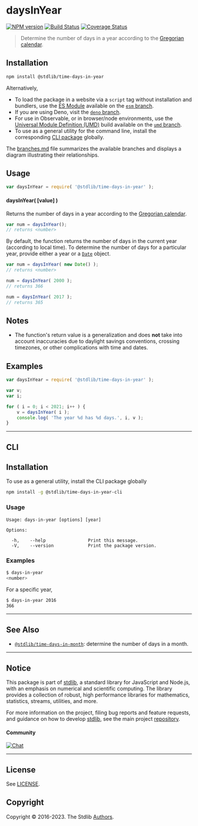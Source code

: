 <!--

@license Apache-2.0

Copyright (c) 2018 The Stdlib Authors.

Licensed under the Apache License, Version 2.0 (the "License");
you may not use this file except in compliance with the License.
You may obtain a copy of the License at

   http://www.apache.org/licenses/LICENSE-2.0

Unless required by applicable law or agreed to in writing, software
distributed under the License is distributed on an "AS IS" BASIS,
WITHOUT WARRANTIES OR CONDITIONS OF ANY KIND, either express or implied.
See the License for the specific language governing permissions and
limitations under the License.

-->

# daysInYear

[![NPM version][npm-image]][npm-url] [![Build Status][test-image]][test-url] [![Coverage Status][coverage-image]][coverage-url] <!-- [![dependencies][dependencies-image]][dependencies-url] -->

> Determine the number of days in a year according to the [Gregorian calendar][gregorian-calendar].

<section class="installation">

## Installation

```bash
npm install @stdlib/time-days-in-year
```

Alternatively,

-   To load the package in a website via a `script` tag without installation and bundlers, use the [ES Module][es-module] available on the [`esm` branch][esm-url].
-   If you are using Deno, visit the [`deno` branch][deno-url].
-   For use in Observable, or in browser/node environments, use the [Universal Module Definition (UMD)][umd] build available on the [`umd` branch][umd-url].
-   To use as a general utility for the command line, install the corresponding [CLI package][cli-section] globally.

The [branches.md][branches-url] file summarizes the available branches and displays a diagram illustrating their relationships.

</section>

<section class="usage">

## Usage

```javascript
var daysInYear = require( '@stdlib/time-days-in-year' );
```

#### daysInYear( \[value] )

Returns the number of days in a year according to the [Gregorian calendar][gregorian-calendar].

```javascript
var num = daysInYear();
// returns <number>
```

By default, the function returns the number of days in the current year (according to local time). To determine the number of days for a particular year, provide either a year or a [`Date`][date-object] object.

```javascript
var num = daysInYear( new Date() );
// returns <number>

num = daysInYear( 2000 );
// returns 366

num = daysInYear( 2017 );
// returns 365
```

</section>

<!-- /.usage -->

<section class="notes">

## Notes

-   The function's return value is a generalization and does **not** take into account inaccuracies due to daylight savings conventions, crossing timezones, or other complications with time and dates. 

</section>

<!-- /.notes -->

<section class="examples">

## Examples

<!-- eslint no-undef: "error" -->

```javascript
var daysInYear = require( '@stdlib/time-days-in-year' );

var v;
var i;

for ( i = 0; i < 2021; i++ ) {
    v = daysInYear( i );
    console.log( 'The year %d has %d days.', i, v );
}
```

</section>

<!-- /.examples -->

* * *

<section class="cli">

## CLI

<section class="installation">

## Installation

To use as a general utility, install the CLI package globally

```bash
npm install -g @stdlib/time-days-in-year-cli
```

</section>

<!-- CLI usage documentation. -->

<section class="usage">

### Usage

```text
Usage: days-in-year [options] [year]

Options:

  -h,    --help                Print this message.
  -V,    --version             Print the package version.
```

</section>

<!-- /.usage -->

<section class="examples">

### Examples

```bash
$ days-in-year
<number>
```

For a specific year,

```bash
$ days-in-year 2016
366
```

</section>

<!-- /.examples -->

</section>

<!-- /.cli -->

<!-- Section for related `stdlib` packages. Do not manually edit this section, as it is automatically populated. -->

<section class="related">

* * *

## See Also

-   <span class="package-name">[`@stdlib/time-days-in-month`][@stdlib/time/days-in-month]</span><span class="delimiter">: </span><span class="description">determine the number of days in a month.</span>

</section>

<!-- /.related -->

<!-- Section for all links. Make sure to keep an empty line after the `section` element and another before the `/section` close. -->


<section class="main-repo" >

* * *

## Notice

This package is part of [stdlib][stdlib], a standard library for JavaScript and Node.js, with an emphasis on numerical and scientific computing. The library provides a collection of robust, high performance libraries for mathematics, statistics, streams, utilities, and more.

For more information on the project, filing bug reports and feature requests, and guidance on how to develop [stdlib][stdlib], see the main project [repository][stdlib].

#### Community

[![Chat][chat-image]][chat-url]

---

## License

See [LICENSE][stdlib-license].


## Copyright

Copyright &copy; 2016-2023. The Stdlib [Authors][stdlib-authors].

</section>

<!-- /.stdlib -->

<!-- Section for all links. Make sure to keep an empty line after the `section` element and another before the `/section` close. -->

<section class="links">

[npm-image]: http://img.shields.io/npm/v/@stdlib/time-days-in-year.svg
[npm-url]: https://npmjs.org/package/@stdlib/time-days-in-year

[test-image]: https://github.com/stdlib-js/time-days-in-year/actions/workflows/test.yml/badge.svg?branch=main
[test-url]: https://github.com/stdlib-js/time-days-in-year/actions/workflows/test.yml?query=branch:main

[coverage-image]: https://img.shields.io/codecov/c/github/stdlib-js/time-days-in-year/main.svg
[coverage-url]: https://codecov.io/github/stdlib-js/time-days-in-year?branch=main

<!--

[dependencies-image]: https://img.shields.io/david/stdlib-js/time-days-in-year.svg
[dependencies-url]: https://david-dm.org/stdlib-js/time-days-in-year/main

-->

[chat-image]: https://img.shields.io/gitter/room/stdlib-js/stdlib.svg
[chat-url]: https://gitter.im/stdlib-js/stdlib/

[stdlib]: https://github.com/stdlib-js/stdlib

[stdlib-authors]: https://github.com/stdlib-js/stdlib/graphs/contributors

[cli-section]: https://github.com/stdlib-js/time-days-in-year#cli
[cli-url]: https://github.com/stdlib-js/time-days-in-year/tree/cli
[@stdlib/time-days-in-year]: https://github.com/stdlib-js/time-days-in-year/tree/main

[umd]: https://github.com/umdjs/umd
[es-module]: https://developer.mozilla.org/en-US/docs/Web/JavaScript/Guide/Modules

[deno-url]: https://github.com/stdlib-js/time-days-in-year/tree/deno
[umd-url]: https://github.com/stdlib-js/time-days-in-year/tree/umd
[esm-url]: https://github.com/stdlib-js/time-days-in-year/tree/esm
[branches-url]: https://github.com/stdlib-js/time-days-in-year/blob/main/branches.md

[stdlib-license]: https://raw.githubusercontent.com/stdlib-js/time-days-in-year/main/LICENSE

[gregorian-calendar]: https://en.wikipedia.org/wiki/Gregorian_calendar

[date-object]: https://developer.mozilla.org/en-US/docs/Web/JavaScript/Reference/Global_Objects/Date

<!-- <related-links> -->

[@stdlib/time/days-in-month]: https://github.com/stdlib-js/time-days-in-month

<!-- </related-links> -->

</section>

<!-- /.links -->
